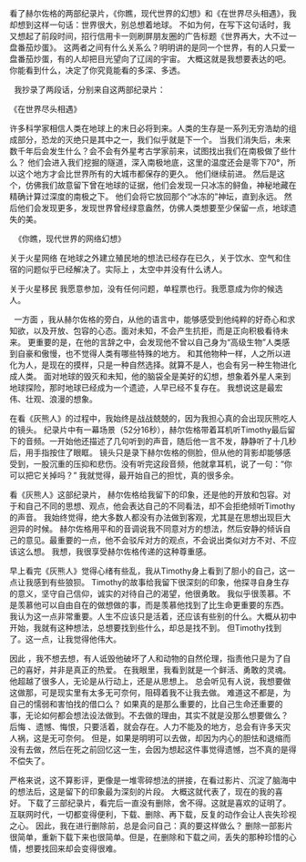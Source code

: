 看了赫尔佐格的两部纪录片，《你瞧，现代世界的幻想》和《在世界尽头相遇》，我却想到这样一句话：世界很大，别总想着地球。
不如为何，在写下这句话时，我又想起了前段时间，招行信用卡一则刷屏朋友圈的广告标题《世界再大，大不过一盘番茄炒蛋》。
这两者之间有什么关系么？明明讲的是同一个世界，有的人只爱一盘番茄炒蛋，有的人却把目光望向了辽阔的宇宙。
大概这就是我想要表达的吧。你能看到什么，决定了你究竟能看的多深、多透。

 
我抄录了两段话，分别来自这两部纪录片：


《在世界尽头相遇》


许多科学家相信人类在地球上的末日必将到来。人类的生存是一系列无穷浩劫的组成部分，恐龙的灭绝只是其中之一，我们似乎就是下一个。
当我们消失后，未来数千年后会发生什么？会不会有外星考古学家前来，试图找出我们在南极做了些什么？
他们会进入我们挖掘的隧道，深入南极地底，这里的温度还会是零下70°，所以这个地方才会比世界所有的大城市都保存的更久。
他们继续前进。
然后是这个，仿佛我们故意留下曾在地球的证据，他们会发现一只冰冻的鲟鱼，神秘地藏在精确计算过深度的南极之下。
他们会将它放回那个“冰冻的”神坛，直到永远。
然后他们会发现更多，发现世界曾经绿意盎然，仿佛人类想要至少保留一点，地球遗失的美。

 
《你瞧，现代世界的网络幻想》

关于火星网络
在地球之外建立殖民地的想法已经存在已久，关于饮水、空气和住宿的问题似乎已经解决了。实际上 ，太空中并没有什么诱人。

关于火星移民
我愿意参加，没有任何问题，单程票也行。我愿意成为你的候选人。

 
一方面 ，我从赫尔佐格的旁白，从他的语言中，能够感受到他纯粹的好奇心和求知欲，以及开放、包容的心态。面对未知，不会产生抗拒，而是正向积极看待未来。
更重要的是，在他的言辞之中，会发现他不曾以自己身为“高级生物”人类感到自豪和傲慢，也不觉得人类有哪些特殊的地方。
和其他物种一样，人之所以进化为人，是现在的摸样，只是一种自然选择。就算不是人，也会有另一种生物进化成人类。
面对地球的毁灭和未知，他的脑袋全是美好的幻想，想象着外星人来到地球探险，那时地球已经成为一个遗迹，人早已经不复存在。
我想说这是最宏伟、壮观、浪漫的想象。
 
 
在看《灰熊人》的过程中，我始终是战战兢兢的，因为我担心真的会出现灰熊吃人的镜头。
纪录片中有一幕场景（52分16秒），赫尔佐格带着耳机听Timothy最后留下的音频。一开始他还描述了几句听到的声音，随后他一言不发，静静听了十几秒后，用手指按住了眼眶。
镜头只是录下赫尔佐格的侧脸，但从他的背影却能够感受到，一股沉重的压抑和悲伤。没有听完这段音频，他就拿耳机，说了一句：“你可以把它关掉吗？”
我就觉得，最开始自己的担忧，真的很多余。


看《灰熊人》这部纪录片， 赫尔佐格给我留下的印象，还是他的开放和包容。对于和自己不同的思想、观点，他会表达自己的不同看法，却不会拒绝倾听Timothy的声音。
我始终觉得，绝大多数人都没有办法做到客观，尤其是在思想出现巨大迥异的时候。
赫尔佐格用平和的音调说我不同意对方的想法，然后安静的倾诉自己的意见。最重要的一点，他不会驳斥对方的观点，不会说出类似对方不对、不应该这么想。
我想，我很享受赫尔佐格传递的这种尊重感。


早上看完《灰熊人》觉得心绪有些乱，我从Timothy身上看到了胆小的自己，这一点让我感到有些狼狈。
Timothy的故事给我留下很深刻的印象，他探寻自身生存的意义，坚守自己信仰，诚实的对待自己的渴望，他很勇敢。
我似乎很羡慕。不是羡慕他可以自由自在的做想做的事，而是羡慕他找到了比生命更重要的东西。
我认为这一点非常重要。人生不应该只是活着，还应该有些别的什么。大概从初中开始，我就有这种想法，总想要找到些什么，却总是找不到。
但Timothy找到了。这一点，让我觉得他伟大。


因此 ，我不想去想，有人诋毁他破坏了人和动物的自然伦理，指责他只是为了自己的喜好，并非是真正的热爱。
在我眼里，我看到就是一个鲜活、勇敢的灵魂。他超越了很多人，无论是从行动上，还是从思想上。
总会听见有人说，我想要做这做那，可是现实里有太多无可奈何，阻碍着我不让我去做。
难道这不都是，为自己的懦弱和害怕找的借口么？
如果真的是那么重要的，比自己生命还重要的事，无论如何都会想法设法做到。不去做的理由，其实不就是没那么想要做么？
后悔 、遗憾、悔恨，只要活着，就会存在。人力不能及的地方，总会有许多天灾人祸，这是无可奈何。
但是，如果是明明可以去做，却因为内心的胆怯和退缩而没有去做，然后在死之前回忆这一生，会因为想起这件事觉得遗憾，岂不真的是得不偿失了。


严格来说，这不算影评，更像是一堆零碎想法的拼接，在看过影片、沉淀了脑海中的想法后，这是留下的印象最为深刻的片段。
大概这就代表了，现在的我的喜好。
下载了三部纪录片，看完后一直没有删除，舍不得。这就是喜欢的证明了。
互联网时代，一切都变得便利，下载、删除、再下载，反复的动作会让人丧失珍视之心。
因此，我在进行删除前，总是会问自己：真的要这样做么？
删除一部影片很简单，重新下载下来也很简单。但是，在删除和下载之间，丢失的那种珍惜的心情，想要找回来却会变得很难。
